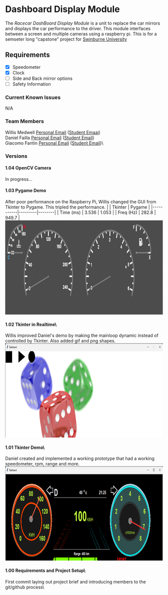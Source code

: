 # Dashboard Display Module
The *Racecar DashBoard Display Module* is a unit to replace the car mirrors and displays the car performance to the driver. This module interfaces between a screen and multiple cameras using a raspberry pi. 
  This is for a semseter long "capstone" project for [Swinburne University](https://www.swinburne.edu.au/study/courses/units/Electrical-Integrated-Design-Project-EEE30005/international) 

## Requirements
- [X] Speedometer
- [X] Clock
- [ ] Side and Back mirror options
- [ ] Safety Information

### Current Known Issues
N/A

### Team Members
Willis Medwell [Personal Email](medwellwillis@gmail.com) ([Student Emaai](102567073@student.swin.edu.au))\
Daniel Failla [Personal Email](danielfailla4@gmail.com) ([Student Email](103191554@student.swin.edu.au))\
Giacomo Fantin [Personal Email](giacomofantin00@gmail.com) ([Student Email](103072015@student.swin.edu.au))\

### Versions
#### 1.04 OpenCV Camera
In progress...
#### 1.03 Pygame Demo
After poor performance on the Raspberry Pi, Willis changed the GUI from Tkinter to Pygame. This tripled the performance.
|           | Tkinter | Pygame |
|-----------|---------|--------|
| Time (ms) | 3.536   | 1.053  |
| Freq (Hz) | 282.8   | 949.7  |
<img src="/progress/103.gif" height="300">

#### 1.02 Tkinter in Realtime\
Willis improved Daniel's demo by making the mainloop dynamic instead of controlled by Tkinter. Also added gif and png shapes.\
<img src="/progress/102.png" height="300">

#### 1.01 Tkinter Demo\
Daniel created and implemented a working prototype that had a working speedometer, rpm, range and more.\
<img src="/progress/101.png" height="300">

#### 1.00 Requirements and Project Setup\
First commit laying out project brief and introducing members to the git/github process\